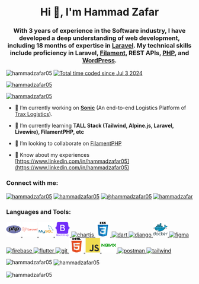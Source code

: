 <h1 align="center">Hi 👋, I'm Hammad Zafar</h1>
<h3 align="center">With 3 years of experience in the Software industry, I have developed a deep understanding of web development, including 18 months of expertise in <a href="https://laravel.com/">Laravel</a>. My technical skills include proficiency in Laravel, <a href="https://filamentphp.com/">Filament</a>, REST APIs, <a href="https://www.php.net/">PHP</a>, and <a href="https://wordpress.org/">WordPress</a>.</h3>

<p align="left"> <img src="https://komarev.com/ghpvc/?username=hammadzafar05&label=Profile%20views&color=0e75b6&style=flat" alt="hammadzafar05" /> <a href="https://wakatime.com/@b18a6fc9-b7d1-4222-ae38-cf0bdde067e9"><img src="https://wakatime.com/badge/user/b18a6fc9-b7d1-4222-ae38-cf0bdde067e9.svg" alt="Total time coded since Jul 3 2024" /></a> </p>

<p align="left"> <a href="https://github.com/ryo-ma/github-profile-trophy"><img src="https://github-profile-trophy.vercel.app/?username=hammadzafar05" alt="hammadzafar05" /></a> </p>

<p align="left"> <a href="https://twitter.com/hammadzafar05" target="blank"><img src="https://img.shields.io/twitter/follow/hammadzafar05?logo=twitter&style=for-the-badge" alt="hammadzafar05" /></a> </p>

- 🔭 I’m currently working on **[Sonic](https://trax.pk/sonic/)** (An end-to-end Logistics Platform of [Trax Logistics](https://trax.pk)).

- 🌱 I’m currently learning **TALL Stack (Tailwind, Alpine.js, Laravel, Livewire), FilamentPHP, etc**

- 👯 I’m looking to collaborate on [FilamentPHP](https://github.com/filamentphp/filament)

- 📄 Know about my experiences [https://www.linkedin.com/in/hammadzafar05](https://www.linkedin.com/in/hammadzafar05)

<h3 align="left">Connect with me:</h3>
<p align="left">
<a href="https://linkedin.com/in/hammadzafar05" target="blank"><img align="center" src="https://raw.githubusercontent.com/rahuldkjain/github-profile-readme-generator/master/src/images/icons/Social/linked-in-alt.svg" alt="hammadzafar05" height="30" width="40" /></a> 
<a href="https://twitter.com/hammadzafar05" target="blank"><img align="center" src="https://raw.githubusercontent.com/rahuldkjain/github-profile-readme-generator/master/src/images/icons/Social/twitter.svg" alt="hammadzafar05" height="30" width="40" /></a> 
<a href="https://medium.com/@hammadzafar05" target="blank"><img align="center" src="https://raw.githubusercontent.com/rahuldkjain/github-profile-readme-generator/master/src/images/icons/Social/medium.svg" alt="@hammadzafar05" height="30" width="40" /></a>
<a href="https://dev.to/hammadzafar" target="blank"><img align="center" src="https://raw.githubusercontent.com/rahuldkjain/github-profile-readme-generator/master/src/images/icons/Social/devto.svg" alt="hammadzafar" height="30" width="40" /></a>
</p>
<h3 align="left">Languages and Tools:</h3>
<p align="left">
  <a href="https://www.php.net" target="_blank" rel="noreferrer"> <img src="https://raw.githubusercontent.com/devicons/devicon/master/icons/php/php-original.svg" alt="php" width="40" height="40"/> </a> 
  <a href="https://laravel.com/" target="_blank" rel="noreferrer"> <img src="https://raw.githubusercontent.com/devicons/devicon/master/icons/laravel/laravel-original-wordmark.svg" alt="laravel" width="40" height="40"/> </a> <a href="https://www.mysql.com/" target="_blank" rel="noreferrer"> <img src="https://raw.githubusercontent.com/devicons/devicon/master/icons/mysql/mysql-original-wordmark.svg" alt="mysql" width="40" height="40"/> </a> 
  <a href="https://getbootstrap.com" target="_blank" rel="noreferrer"> <img src="https://raw.githubusercontent.com/devicons/devicon/master/icons/bootstrap/bootstrap-plain-wordmark.svg" alt="bootstrap" width="40" height="40"/> </a> 
  <a href="https://www.chartjs.org" target="_blank" rel="noreferrer"> <img src="https://www.chartjs.org/media/logo-title.svg" alt="chartjs" width="40" height="40"/> </a> <a href="https://www.w3schools.com/css/" target="_blank" rel="noreferrer"> <img src="https://raw.githubusercontent.com/devicons/devicon/master/icons/css3/css3-original-wordmark.svg" alt="css3" width="40" height="40"/> </a> <a href="https://dart.dev" target="_blank" rel="noreferrer"> <img src="https://www.vectorlogo.zone/logos/dartlang/dartlang-icon.svg" alt="dart" width="40" height="40"/> </a> <a href="https://www.djangoproject.com/" target="_blank" rel="noreferrer"> <img src="https://cdn.worldvectorlogo.com/logos/django.svg" alt="django" width="40" height="40"/> </a> <a href="https://www.docker.com/" target="_blank" rel="noreferrer"> <img src="https://raw.githubusercontent.com/devicons/devicon/master/icons/docker/docker-original-wordmark.svg" alt="docker" width="40" height="40"/> </a> <a href="https://www.figma.com/" target="_blank" rel="noreferrer"> <img src="https://www.vectorlogo.zone/logos/figma/figma-icon.svg" alt="figma" width="40" height="40"/> </a> <a href="https://firebase.google.com/" target="_blank" rel="noreferrer"> <img src="https://www.vectorlogo.zone/logos/firebase/firebase-icon.svg" alt="firebase" width="40" height="40"/> </a> <a href="https://flutter.dev" target="_blank" rel="noreferrer"> <img src="https://www.vectorlogo.zone/logos/flutterio/flutterio-icon.svg" alt="flutter" width="40" height="40"/> </a> <a href="https://git-scm.com/" target="_blank" rel="noreferrer"> <img src="https://www.vectorlogo.zone/logos/git-scm/git-scm-icon.svg" alt="git" width="40" height="40"/> </a> <a href="https://www.w3.org/html/" target="_blank" rel="noreferrer"> <img src="https://raw.githubusercontent.com/devicons/devicon/master/icons/html5/html5-original-wordmark.svg" alt="html5" width="40" height="40"/> </a> <a href="https://developer.mozilla.org/en-US/docs/Web/JavaScript" target="_blank" rel="noreferrer"> <img src="https://raw.githubusercontent.com/devicons/devicon/master/icons/javascript/javascript-original.svg" alt="javascript" width="40" height="40"/> </a> <a href="https://www.nginx.com" target="_blank" rel="noreferrer"> <img src="https://raw.githubusercontent.com/devicons/devicon/master/icons/nginx/nginx-original.svg" alt="nginx" width="40" height="40"/> </a> <a href="https://postman.com" target="_blank" rel="noreferrer"> <img src="https://www.vectorlogo.zone/logos/getpostman/getpostman-icon.svg" alt="postman" width="40" height="40"/> </a> <a href="https://tailwindcss.com/" target="_blank" rel="noreferrer"> <img src="https://www.vectorlogo.zone/logos/tailwindcss/tailwindcss-icon.svg" alt="tailwind" width="40" height="40"/> </a> </p>

<p><img align="left" src="https://github-readme-stats.vercel.app/api/top-langs?username=hammadzafar05&show_icons=true&locale=en&layout=compact" alt="hammadzafar05" /></p>

<p>&nbsp;<img align="center" src="https://github-readme-stats.vercel.app/api?username=hammadzafar05&show_icons=true&locale=en" alt="hammadzafar05" /></p>

<p><img align="center" src="https://github-readme-streak-stats.herokuapp.com/?user=hammadzafar05&" alt="hammadzafar05" /></p>
